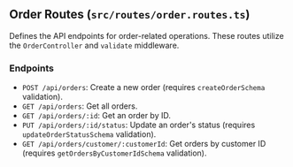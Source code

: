 ## Order Routes (`src/routes/order.routes.ts`)

Defines the API endpoints for order-related operations. These routes utilize the `OrderController` and `validate` middleware.

### Endpoints

*   `POST /api/orders`: Create a new order (requires `createOrderSchema` validation).
*   `GET /api/orders`: Get all orders.
*   `GET /api/orders/:id`: Get an order by ID.
*   `PUT /api/orders/:id/status`: Update an order's status (requires `updateOrderStatusSchema` validation).
*   `GET /api/orders/customer/:customerId`: Get orders by customer ID (requires `getOrdersByCustomerIdSchema` validation).
